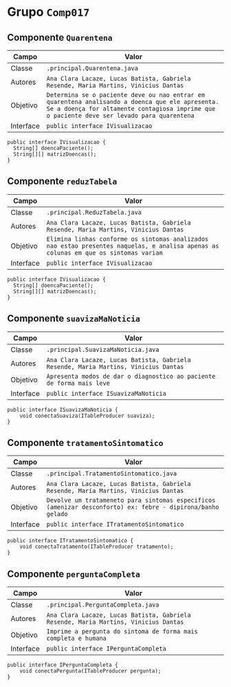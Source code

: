 # Grupo `Comp017`


## Componente `Quarentena`
Campo | Valor
----- | -----
Classe | `.principal.Quarentena.java`
Autores | `Ana Clara Lacaze, Lucas Batista, Gabriela Resende, Maria Martins, Vinicius Dantas`
Objetivo | `Determina se o paciente deve ou nao entrar em quarentena analisando a doenca que ele apresenta. Se a doença for altamente contagiosa imprime que o paciente deve ser levado para quarentena`
Interface | `public interface IVisualizacao`
~~~
public interface IVisualizacao {
  String[] doencaPaciente();
  String[][] matrizDoencas();
}
~~~

## Componente `reduzTabela`
Campo | Valor
----- | -----
Classe | `.principal.ReduzTabela.java`
Autores | `Ana Clara Lacaze, Lucas Batista, Gabriela Resende, Maria Martins, Vinicius Dantas`
Objetivo | `Elimina linhas conforme os sintomas analizados nao estao presentes naquelas, e analisa apenas as colunas em que os sintomas variam`
Interface | `public interface IVisualizacao`
~~~
public interface IVisualizacao {
  String[] doencaPaciente();
  String[][] matrizDoencas();
}
~~~

## Componente `suavizaMaNoticia`
Campo | Valor
----- | -----
Classe | `.principal.SuavizaMaNoticia.java`
Autores | `Ana Clara Lacaze, Lucas Batista, Gabriela Resende, Maria Martins, Vinicius Dantas`
Objetivo | `Apresenta modos de dar o diagnostico ao paciente de forma mais leve`
Interface | `public interface ISuavizaMaNoticia`
~~~
public interface ISuavizaMaNoticia {
    void conectaSuaviza(ITableProducer suaviza);
}
~~~

## Componente `tratamentoSintomatico`
Campo | Valor
----- | -----
Classe | `.principal.TratamentoSintomatico.java`
Autores | `Ana Clara Lacaze, Lucas Batista, Gabriela Resende, Maria Martins, Vinicius Dantas`
Objetivo | `Devolve um tratameneto para sintomas especificos (amenizar desconforto) ex: febre - dipirona/banho gelado`
Interface | `public interface ITratamentoSintomatico`
~~~
public interface ITratamentoSintomatico {
    void conectaTratamento(ITableProducer tratamento);
}
~~~

## Componente `perguntaCompleta`
Campo | Valor
----- | -----
Classe | `.principal.PerguntaCompleta.java`
Autores | `Ana Clara Lacaze, Lucas Batista, Gabriela Resende, Maria Martins, Vinicius Dantas`
Objetivo | `Imprime a pergunta do sintoma de forma mais completa e humana`
Interface | `public interface IPerguntaCompleta`
~~~
public interface IPerguntaCompleta {
    void conectaPergunta(ITableProducer pergunta);
}
~~~
